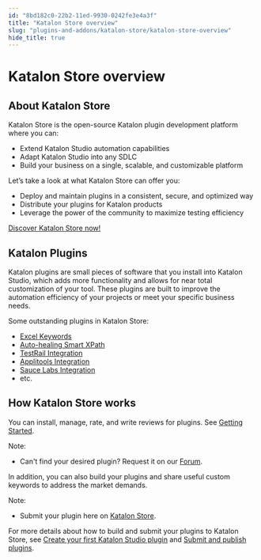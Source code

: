```yaml
---
id: "8bd182c0-22b2-11ed-9930-0242fe3e4a3f"
title: "Katalon Store overview"
slug: "plugins-and-addons/katalon-store/katalon-store-overview"
hide_title: true
---
```


# <a id="id_overview" class="anchor_top_offset"/><a id="ariaid-title1" class="anchor_top_offset"/><span xmlns="http://www.w3.org/1999/xhtml" className="ph">Katalon Store</span>  overview


## <a id="id_1" class="anchor_top_offset"/>About <span xmlns="http://www.w3.org/1999/xhtml" className="ph">Katalon Store</span> 

<p xmlns="http://www.w3.org/1999/xhtml" className="p"><span className="ph">Katalon Store</span> is the open-source Katalon plugin development   platform where you can:</p> 
<ul xmlns="http://www.w3.org/1999/xhtml" className="ul"><li className="li">Extend Katalon Studio automation capabilities</li><li className="li">Adapt Katalon Studio into any SDLC</li><li className="li">Build your business on a single, scalable, and customizable     platform</li></ul> 
<p xmlns="http://www.w3.org/1999/xhtml" className="p">Let’s take a look at what <span className="ph">Katalon Store</span> can offer you:</p> 
<ul xmlns="http://www.w3.org/1999/xhtml" className="ul"><li className="li">Deploy and maintain plugins in a consistent, secure, and     optimized way</li><li className="li">Distribute your plugins for Katalon products</li><li className="li">Leverage the power of the community to maximize testing     efficiency</li></ul> 
        
<p xmlns="http://www.w3.org/1999/xhtml" className="p"><a className="xref j-external-link" href="https://store.katalon.com" target="_blank">Discover Katalon Store     now!</a></p> 
      

## <a id="id_2" class="anchor_top_offset"/>Katalon Plugins

<p xmlns="http://www.w3.org/1999/xhtml" className="p">Katalon plugins are small pieces of software that you install   into Katalon Studio, which adds more functionality and allows for   near total customization of your tool. These plugins are built to   improve the automation efficiency of your projects or meet your   specific business needs.</p> 
<p xmlns="http://www.w3.org/1999/xhtml" className="p">Some outstanding plugins in <span className="ph">Katalon Store</span>:</p> 
<ul xmlns="http://www.w3.org/1999/xhtml" className="ul"><li className="li"><a className="xref j-external-link" href="https://store.katalon.com/product/34/Excel-Keywords" target="_blank">Excel       Keywords</a>   </li><li className="li"><a className="xref j-external-link" href="https://store.katalon.com/product/5/Auto-healing-Smart-XPath" target="_blank">Auto-healing       Smart XPath</a>   </li><li className="li"><a className="xref j-external-link" href="https://store.katalon.com/product/13/TestRail-Integration" target="_blank">TestRail       Integration</a>   </li><li className="li"><a className="xref j-external-link" href="https://store.katalon.com/product/44/Applitools-Integration" target="_blank">Applitools       Integration</a>   </li><li className="li"><a className="xref j-external-link" href="https://store.katalon.com/product/75/Sauce-Labs-Integration" target="_blank">Sauce       Labs Integration</a></li><li className="li">etc.</li></ul> 

## <a id="id_3" class="anchor_top_offset"/>How <span xmlns="http://www.w3.org/1999/xhtml" className="ph">Katalon Store</span>  works

<p xmlns="http://www.w3.org/1999/xhtml" className="p">You can install, manage, rate, and write reviews for plugins.   See <a className="xref" href="/plugins-and-addons/katalon-store/getting-started-with-katalon-store#id_7">Getting     Started</a>.</p> 
<div xmlns="http://www.w3.org/1999/xhtml" className="note note note_note"><span className="note__title">Note:</span> 
  <ul className="ul"><li className="li"><p className="p">Can't find your desired plugin? Request it on our <a className="xref j-external-link" href="https://forum.katalon.com/new-topic?category=plugin-platform" target="_blank">Forum</a>.</p></li></ul>
</div>
<p xmlns="http://www.w3.org/1999/xhtml" className="p">In addition, you can also build your plugins and share useful   custom keywords to address the market demands.</p> 
<div xmlns="http://www.w3.org/1999/xhtml" className="note note note_note"><span className="note__title">Note:</span> 
  <ul className="ul"><li className="li"><p className="p">Submit your plugin here on <a className="xref j-external-link" href="https://store.katalon.com/manage/publisher/upload-product" target="_blank">Katalon
          Store</a>.</p></li></ul>
</div>
<p xmlns="http://www.w3.org/1999/xhtml" className="p">For more details about how to build and submit your plugins to   <span className="ph">Katalon Store</span>, see <a className="xref" href="/plugins-and-addons/katalon-store/katalon-studio-plugins/create-your-first-katalon-studio-plugin">Create     your first Katalon Studio plugin</a> and <a className="xref" href="/plugins-and-addons/katalon-store/submit-and-publish-plugins/submit-and-publish-a-new-plugin-on-katalon-store">Submit     and publish plugins</a>.</p> 
